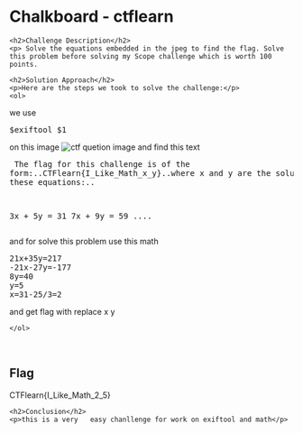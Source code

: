 
<!DOCTYPE html>
<html>

<body>
    <h1>Chalkboard - ctflearn</h1>

    <h2>Challenge Description</h2>
    <p> Solve the equations embedded in the jpeg to find the flag. Solve this problem before solving my Scope challenge which is worth 100 points.
 
</p>
 
    <h2>Solution Approach</h2>
    <p>Here are the steps we took to solve the challenge:</p>
    <ol>
we use 
<pre>$exiftool $1</pre>
on this image
 <img src=" https://cybersecctf.github.io/blog/2024/practice/ctflearn/Chalkboard/972.png" alt="ctf quetion image" class="inline"/>
and find this text
        <pre>
The flag for this challenge is of the form:..CTFlearn{I_Like_Math_x_y}..where x and y are the solution to these equations:..

3x + 5y = 31
7x + 9y = 59 
....
</pre>
and for solve this problem use this math
<pre>
21x+35y=217
-21x-27y=-177
8y=40
y=5
x=31-25/3=2
</pre>
and get flag with replace x y       
    
    </ol>
<br>
    <h2>Flag</h2>
    <p class="flag">CTFlearn{I_Like_Math_2_5}
</p>

    <h2>Conclusion</h2>
    <p>this is a very   easy chanllenge for work on exiftool and math</p>
</body>
</html>


 